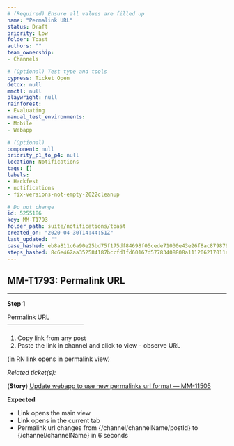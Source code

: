 ```yaml
---
# (Required) Ensure all values are filled up
name: "Permalink URL"
status: Draft
priority: Low
folder: Toast
authors: ""
team_ownership: 
- Channels

# (Optional) Test type and tools
cypress: Ticket Open
detox: null
mmctl: null
playwright: null
rainforest: 
- Evaluating
manual_test_environments: 
- Mobile
- Webapp

# (Optional)
component: null
priority_p1_to_p4: null
location: Notifications
tags: []
labels: 
- Hackfest
- notifications
- fix-versions-not-empty-2022cleanup

# Do not change
id: 5255186
key: MM-T1793
folder_path: suite/notifications/toast
created_on: "2020-04-30T14:44:51Z"
last_updated: ""
case_hashed: eb8a811c6a90e25bd75f175df84698f05cede71030e43e26f8ac8798799d36c4a9d0251007bbb092bd790b85bb530e39
steps_hashed: 8c6e462aa352584187bccfd1fd60167d57783408808a111206217011ad62e2a45133315a4d6cc76a93ddd8bae3b766a1
---
```


## MM-T1793: Permalink URL

---

**Step 1**

Permalink URL\
–––––––––––––––––––––––––

1. Copy link from any post
2. Paste the link in channel and click to view - observe URL

(in RN link opens in permalink view)

_Related ticket(s):_

(**Story**) [Update webapp to use new permalinks url format — MM-11505](https://mattermost.atlassian.net/browse/MM-11505)

**Expected**

- Link opens the main view
- Link opens in the current tab
- Permalink url changes from {/channel/channelName/postId} to {/channel/channelName} in 6 seconds
